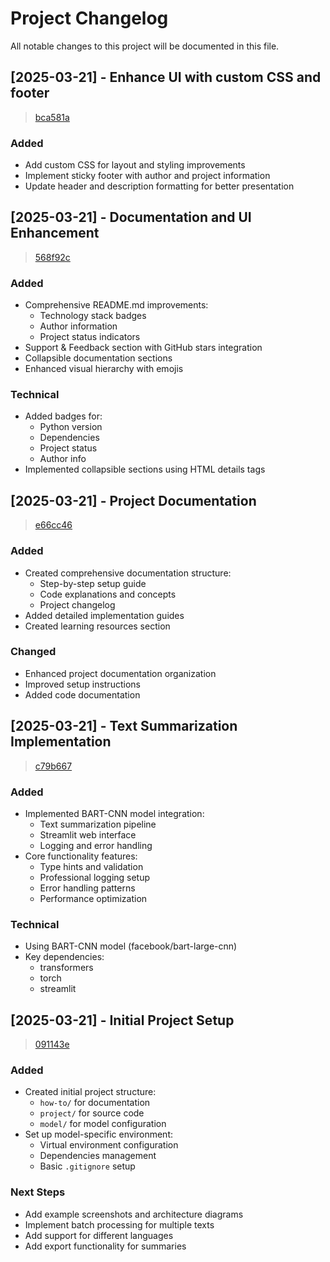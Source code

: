 # Project Changelog

All notable changes to this project will be documented in this file.

## [2025-03-21] - Enhance UI with custom CSS and footer
> [bca581a](https://github.com/jatinderbhola/ai-text-summarizer/commit/bca581a)

### Added
- Add custom CSS for layout and styling improvements
- Implement sticky footer with author and project information
- Update header and description formatting for better presentation


## [2025-03-21] - Documentation and UI Enhancement
> [568f92c](https://github.com/jatinderbhola/ai-text-summarizer/commit/568f92c)

### Added
- Comprehensive README.md improvements:
  - Technology stack badges
  - Author information
  - Project status indicators
- Support & Feedback section with GitHub stars integration
- Collapsible documentation sections
- Enhanced visual hierarchy with emojis

### Technical
- Added badges for:
  - Python version
  - Dependencies
  - Project status
  - Author info
- Implemented collapsible sections using HTML details tags

## [2025-03-21] - Project Documentation
> [e66cc46](https://github.com/jatinderbhola/ai-text-summarizer/commit/e66cc46)

### Added
- Created comprehensive documentation structure:
  - Step-by-step setup guide
  - Code explanations and concepts
  - Project changelog
- Added detailed implementation guides
- Created learning resources section

### Changed
- Enhanced project documentation organization
- Improved setup instructions
- Added code documentation

## [2025-03-21] - Text Summarization Implementation
> [c79b667](https://github.com/jatinderbhola/ai-text-summarizer/commit/c79b667)

### Added
- Implemented BART-CNN model integration:
  - Text summarization pipeline
  - Streamlit web interface
  - Logging and error handling
- Core functionality features:
  - Type hints and validation
  - Professional logging setup
  - Error handling patterns
  - Performance optimization

### Technical
- Using BART-CNN model (facebook/bart-large-cnn)
- Key dependencies:
  - transformers
  - torch
  - streamlit

## [2025-03-21] - Initial Project Setup
> [091143e](https://github.com/jatinderbhola/ai-text-summarizer/commit/091143e)

### Added
- Created initial project structure:
  - `how-to/` for documentation
  - `project/` for source code
  - `model/` for model configuration
- Set up model-specific environment:
  - Virtual environment configuration
  - Dependencies management
  - Basic `.gitignore` setup

### Next Steps
- Add example screenshots and architecture diagrams
- Implement batch processing for multiple texts
- Add support for different languages
- Add export functionality for summaries 
